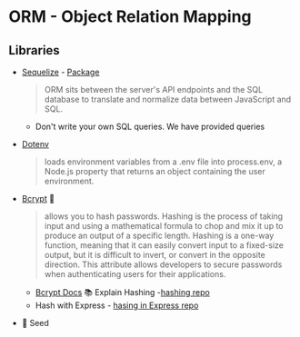 # ORM - Object Relation Mapping

## Libraries

- [Sequelize](https://sequelize.org/) - [Package](https://www.npmjs.com/package/sequelize)
  > ORM sits between the server's API endpoints and the SQL database to translate and normalize data between JavaScript and SQL.
  - Don't write your own SQL queries. We have provided queries
- [Dotenv](https://www.npmjs.com/package/dotenv)
  > loads environment variables from a .env file into process.env, a Node.js property that returns an object containing the user environment.
- [Bcrypt](https://www.npmjs.com/package/bcrypt) 🛑

  > allows you to hash passwords. Hashing is the process of taking input and using a mathematical formula to chop and mix it up to produce an output of a specific length. Hashing is a one-way function, meaning that it can easily convert input to a fixed-size output, but it is difficult to invert, or convert in the opposite direction. This attribute allows developers to secure passwords when authenticating users for their applications.

  - [Bcrypt Docs](https://www.npmjs.com/package/bcrypt)
    📚 Explain Hashing -[hashing repo](https://github.com/Garcila/hashing)
  - Hash with Express - [hasing in Express repo](https://github.com/Garcila/express_hash)

- 🌱 Seed
